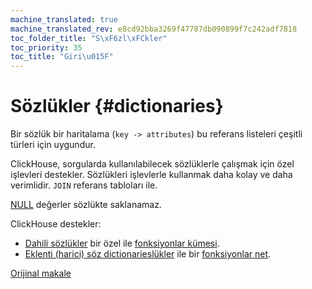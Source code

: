 ```yaml
---
machine_translated: true
machine_translated_rev: e8cd92bba3269f47787db090899f7c242adf7818
toc_folder_title: "S\xF6zl\xFCkler"
toc_priority: 35
toc_title: "Giri\u015F"
---
```


# Sözlükler {#dictionaries}

Bir sözlük bir haritalama (`key -> attributes`) bu referans listeleri çeşitli türleri için uygundur.

ClickHouse, sorgularda kullanılabilecek sözlüklerle çalışmak için özel işlevleri destekler. Sözlükleri işlevlerle kullanmak daha kolay ve daha verimlidir. `JOIN` referans tabloları ile.

[NULL](../syntax.md#null) değerler sözlükte saklanamaz.

ClickHouse destekler:

-   [Dahili sözlükler](internal-dicts.md#internal_dicts) bir özel ile [fonksiyonlar kümesi](../../sql-reference/functions/ym-dict-functions.md).
-   [Eklenti (harici) söz dictionarieslükler](external-dictionaries/external-dicts.md) ile bir [fonksiyonlar net](../../sql-reference/functions/ext-dict-functions.md).

[Orijinal makale](https://clickhouse.tech/docs/en/query_language/dicts/) <!--hide-->

